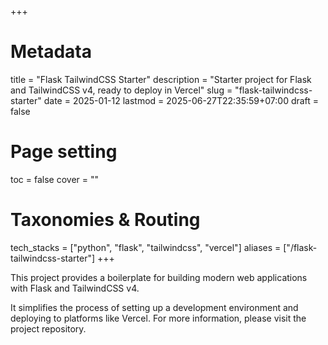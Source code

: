 +++
# Metadata
title = "Flask TailwindCSS Starter"
description = "Starter project for Flask and TailwindCSS v4, ready to deploy in Vercel" 
slug = "flask-tailwindcss-starter"
date = 2025-01-12
lastmod = 2025-06-27T22:35:59+07:00
draft = false

# Page setting
toc = false
cover = ""

# Taxonomies & Routing
tech_stacks = ["python", "flask", "tailwindcss", "vercel"]
aliases = ["/flask-tailwindcss-starter"]
+++

This project provides a boilerplate for building modern web applications with Flask and TailwindCSS v4.

It simplifies the process of setting up a development environment and deploying to platforms like Vercel. For more information, please visit the project repository.

